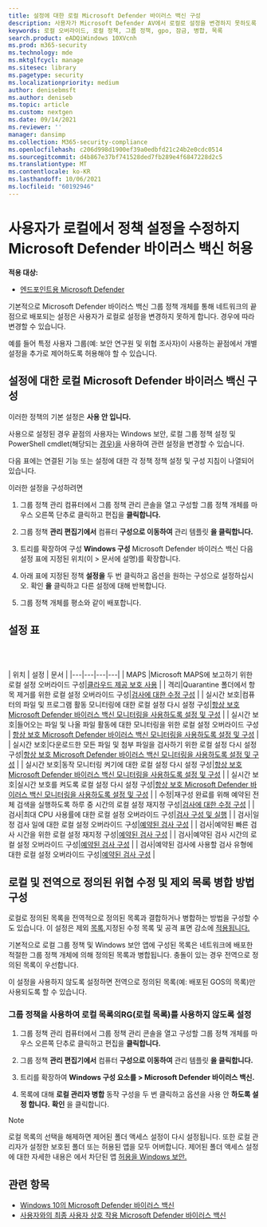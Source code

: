 ```yaml
---
title: 설정에 대한 로컬 Microsoft Defender 바이러스 백신 구성
description: 사용자가 Microsoft Defender AV에서 로컬로 설정을 변경하지 못하도록 설정하거나 사용하지 않도록 설정
keywords: 로컬 오버라이드, 로컬 정책, 그룹 정책, gpo, 잠금, 병합, 목록
search.product: eADQiWindows 10XVcnh
ms.prod: m365-security
ms.technology: mde
ms.mktglfcycl: manage
ms.sitesec: library
ms.pagetype: security
ms.localizationpriority: medium
author: denisebmsft
ms.author: deniseb
ms.topic: article
ms.custom: nextgen
ms.date: 09/14/2021
ms.reviewer: ''
manager: dansimp
ms.collection: M365-security-compliance
ms.openlocfilehash: c206d998d1900ef39a0edbfd21c24b2e0cdc0514
ms.sourcegitcommit: d4b867e37bf741528ded7fb289e4f6847228d2c5
ms.translationtype: MT
ms.contentlocale: ko-KR
ms.lasthandoff: 10/06/2021
ms.locfileid: "60192946"
---
```

# <a name="prevent-or-allow-users-to-locally-modify-microsoft-defender-antivirus-policy-settings"></a>사용자가 로컬에서 정책 설정을 수정하지 Microsoft Defender 바이러스 백신 허용


**적용 대상:**

- [엔드포인트용 Microsoft Defender](/microsoft-365/security/defender-endpoint/)

기본적으로 Microsoft Defender 바이러스 백신 그룹 정책 개체를 통해 네트워크의 끝점으로 배포되는 설정은 사용자가 로컬로 설정을 변경하지 못하게 합니다. 경우에 따라 변경할 수 있습니다.

예를 들어 특정 사용자 그룹(예: 보안 연구원 및 위협 조사자)이 사용하는 끝점에서 개별 설정을 추가로 제어하도록 허용해야 할 수 있습니다.

## <a name="configure-local-overrides-for-microsoft-defender-antivirus-settings"></a>설정에 대한 로컬 Microsoft Defender 바이러스 백신 구성

이러한 정책의 기본 설정은 **사용 안 입니다.**

사용으로 설정된 경우 끝점의 사용자는 Windows 보안, 로컬 그룹 정책 설정 및 PowerShell cmdlet(해당되는 [경우)을](microsoft-defender-security-center-antivirus.md) 사용하여 관련 설정을 변경할 수 있습니다.

다음 표에는 연결된 기능 또는 설정에 대한 각 정책 정책 설정 및 구성 지침이 나열되어 있습니다.

이러한 설정을 구성하려면

1. 그룹 정책 관리 컴퓨터에서 그룹 [](/previous-versions/windows/it-pro/windows-server-2008-R2-and-2008/cc731212(v=ws.11))정책 관리 콘솔을 열고 구성할 그룹 정책 개체를 마우스 오른쪽 단추로 클릭하고 편집을 **클릭합니다.**

2. 그룹 정책 **관리 편집기에서** 컴퓨터 **구성으로 이동하여** 관리 템플릿 **을 클릭합니다.**

3. 트리를 확장하여 구성 **Windows 구성** Microsoft Defender 바이러스 백신 다음 설정 표에 지정된 위치(이  >   문서에 설명)를 확장합니다. 

4. 아래 표에 지정된 정책 **설정을** 두 번 클릭하고 옵션을 원하는 구성으로 설정하십시오. 확인 **을** 클릭하고 다른 설정에 대해 반복합니다.

5. 그룹 정책 개체를 평소와 같이 배포합니다.

## <a name="table-of-settings"></a>설정 표

<br/><br/>

| 위치 | 설정 | 문서 |
|---|---|---|---|
| MAPS |Microsoft MAPS에 보고하기 위한 로컬 설정 오버라이드 구성|[클라우드 제공 보호 사용](enable-cloud-protection-microsoft-defender-antivirus.md) |
| 격리|Quarantine 폴더에서 항목 제거를 위한 로컬 설정 오버라이드 구성|[검사에 대한 수정 구성](configure-remediation-microsoft-defender-antivirus.md) |
| 실시간 보호|컴퓨터의 파일 및 프로그램 활동 모니터링에 대한 로컬 설정 다시 설정 구성|[항상 보호 Microsoft Defender 바이러스 백신 모니터링을 사용하도록 설정 및 구성](configure-real-time-protection-microsoft-defender-antivirus.md) |
| 실시간 보호|들어오는 파일 및 나올 파일 활동에 대한 모니터링을 위한 로컬 설정 오버라이드 구성 | [항상 보호 Microsoft Defender 바이러스 백신 모니터링을 사용하도록 설정 및 구성](configure-real-time-protection-microsoft-defender-antivirus.md) |
| 실시간 보호|다운로드한 모든 파일 및 첨부 파일을 검사하기 위한 로컬 설정 다시 설정 구성|[항상 보호 Microsoft Defender 바이러스 백신 모니터링을 사용하도록 설정 및 구성](configure-real-time-protection-microsoft-defender-antivirus.md) |
| 실시간 보호|동작 모니터링 켜기에 대한 로컬 설정 다시 설정 구성|[항상 보호 Microsoft Defender 바이러스 백신 모니터링을 사용하도록 설정 및 구성](configure-real-time-protection-microsoft-defender-antivirus.md) |
| 실시간 보호|실시간 보호를 켜도록 로컬 설정 다시 설정 구성|[항상 보호 Microsoft Defender 바이러스 백신 모니터링을 사용하도록 설정 및 구성](configure-real-time-protection-microsoft-defender-antivirus.md) |
| 수정|재구성 완료를 위해 예약된 전체 검색을 실행하도록 하루 중 시간의 로컬 설정 재지정 구성|[검사에 대한 수정 구성](configure-remediation-microsoft-defender-antivirus.md) |
| 검사|최대 CPU 사용률에 대한 로컬 설정 오버라이드 구성|[검사 구성 및 실행](run-scan-microsoft-defender-antivirus.md) |
| 검사|일정 검사 일에 대한 로컬 설정 오버라이드 구성|[예약된 검사 구성](scheduled-catch-up-scans-microsoft-defender-antivirus.md) |
| 검사|예약된 빠른 검사 시간을 위한 로컬 설정 재지정 구성|[예약된 검사 구성](scheduled-catch-up-scans-microsoft-defender-antivirus.md) |
| 검사|예약된 검사 시간의 로컬 설정 오버라이드 구성|[예약된 검사 구성](scheduled-catch-up-scans-microsoft-defender-antivirus.md) |
| 검사|예약된 검사에 사용할 검사 유형에 대한 로컬 설정 오버라이드 구성|[예약된 검사 구성](scheduled-catch-up-scans-microsoft-defender-antivirus.md) |

<a id="merge-lists"></a>

## <a name="configure-how-locally-and-globally-defined-threat-remediation-and-exclusions-lists-are-merged"></a>로컬 및 전역으로 정의된 위협 수정 및 제외 목록 병합 방법 구성

로컬로 정의된 목록을 전역적으로 정의된 목록과 결합하거나 병합하는 방법을 구성할 수도 있습니다. 이 설정은 제외 [목록,](configure-exclusions-microsoft-defender-antivirus.md)지정된 [](configure-remediation-microsoft-defender-antivirus.md)수정 목록 및 공격 표면 감소에 [적용됩니다.](/windows/security/threat-protection/microsoft-defender-atp/attack-surface-reduction)

기본적으로 로컬 그룹 정책 및 Windows 보안 앱에 구성된 목록은 네트워크에 배포한 적절한 그룹 정책 개체에 의해 정의된 목록과 병합됩니다. 충돌이 있는 경우 전역으로 정의된 목록이 우선합니다.

이 설정을 사용하지 않도록 설정하면 전역으로 정의된 목록(예: 배포된 GOS의 목록)만 사용되도록 할 수 있습니다.

### <a name="use-group-policy-to-disable-local-list-merging"></a>그룹 정책을 사용하여 로컬 목록의RG(로컬 목록)를 사용하지 않도록 설정

1. 그룹 정책 관리 컴퓨터에서 그룹 [](/previous-versions/windows/it-pro/windows-server-2008-R2-and-2008/cc731212(v=ws.11))정책 관리 콘솔을 열고 구성할 그룹 정책 개체를 마우스 오른쪽 단추로 클릭하고 편집을 **클릭합니다.**

2. 그룹 정책 **관리 편집기에서** 컴퓨터 **구성으로 이동하여** 관리 템플릿 **을 클릭합니다.**

3. 트리를 확장하여 **Windows 구성 요소를 > Microsoft Defender 바이러스 백신.**

4. 목록에 대해 **로컬 관리자 병합** 동작 구성을 두 번 클릭하고 옵션을 사용 안 **하도록 설정 합니다.** **확인** 을 클릭합니다.

> [!NOTE]
> 로컬 목록의 선택을 해제하면 제어된 폴더 액세스 설정이 다시 설정됩니다. 또한 로컬 관리자가 설정한 보호된 폴더 또는 허용된 앱을 모두 어버합니다. 제어된 폴더 액세스 설정에 대한 자세한 내용은 에서 차단된 앱 [허용을 Windows 보안.](https://support.microsoft.com/help/4046851/windows-10-allow-blocked-app-windows-security)

## <a name="related-topics"></a>관련 항목

- [Windows 10의 Microsoft Defender 바이러스 백신](microsoft-defender-antivirus-in-windows-10.md)
- [사용자와의 최종 사용자 상호 작용 Microsoft Defender 바이러스 백신](configure-end-user-interaction-microsoft-defender-antivirus.md)
